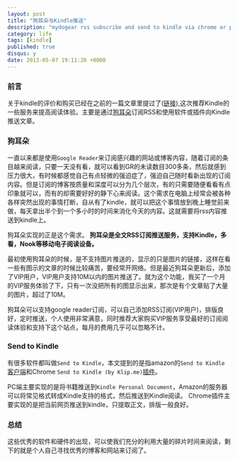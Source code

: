 ```yaml
---
layout: post
title: "狗耳朵与Kindle推送"
description: "mydogear rss subscribe and send to kindle via chrome or pc"
category: life
tags: [kindle]
published: true
disqus: y
date: 2013-05-07 19:11:26 +0800
---
```



### 前言

关于kindle的评价和购买已经在之前的一篇文章里提过了([链接](http://www.zzsec.org/2013/04/kindle/)),这次推荐Kindle的一些服务来提高阅读体验。主要是通过[狗耳朵](http://www.mydogear.com/)订阅RSS和使用软件或插件向Kindle推送文章。

### 狗耳朵

一直以来都是使用`Google Reader`来订阅感兴趣的网站或博客内容，随着订阅的条目越来阅读，只要一天没有看，就可以看到GR的未读数目300多条，然后就感到压力很大，有时候都感觉自己有点轻微的强迫症了，强迫自己随时看新出现的订阅内容。但是订阅的博客按质量和深度可以分为几个层次，有的只需要随便看看有点印象就可以，而有的却需要好好的静下心来阅读。这个需求在电脑上经常会被各种各样突然出现的事情打断，自从有了kindle，就可以把这个事情放到晚上睡觉前来做，每天拿出半个到一个多小时的时间来消化今天的内容。这就需要将rss内容推送到kindle上。

狗耳朵实现的正是这个需求。 __狗耳朵是全文RSS订阅推送服务，支持Kindle，多看，Nook等移动电子阅读设备。__

<!--more-->

最初使用狗耳朵的时候，是不支持图片推送的，显示的只是图片的链接，这样在看一些有图示的文章的时候比较痛苦，要经常开网络。但是最近狗耳朵更新后，添加了VIP用户，VIP用户支持10M以内的图片推送了。就为这个功能，我买了一个月的VIP服务体验了下，只有一次没把所有的图显示出来，那次是有个文章贴了大量的图片，超过了10M。

狗耳朵可以支持google reader订阅，可以自己添加RSS订阅(VIP用户)，排版良好，定时推送，个人使用非常满意，同时推荐大家购买VIP服务享受最好的订阅阅读体验和支持下这个站点，每月的费用几乎可以忽略不计。

### Send to Kindle

有很多软件都叫做`Send to Kindle`，本文提到的是指amazon的`Send to Kindle`[客户端](http://www.amazon.com/gp/sendtokindle/pc)和Chrome `Send to Kindle (by Klip.me)`[插件](https://chrome.google.com/webstore/detail/send-to-kindle-by-klipme/ipkfnchcgalnafehpglfbommidgmalan)。

PC端主要实现的是将书籍推送到`Kindle Personal Document`，Amazon的服务器可以将常见格式转成Kindle支持的格式，然后推送到Kindle阅读。
Chrome插件主要实现的是把当前网页推送到kindle，只提取正文，排版一般良好。

### 总结

这些优秀的软件和硬件的出现，可以使我们充分的利用大量的碎片时间来阅读，剩下的就是个人自己寻找优秀的博客和网站来订阅了。
